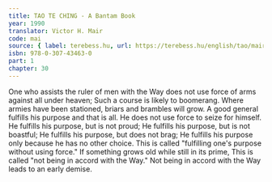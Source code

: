 ```yaml
---
title: TAO TE CHING - A Bantam Book
year: 1990
translator: Victor H. Mair
code: mai
source: { label: terebess.hu, url: https://terebess.hu/english/tao/mair.html }
isbn: 978-0-307-43463-0
part: 1
chapter: 30
---
```


One who assists the ruler of men with the Way
does not use force of arms against all under heaven;
Such a course is likely to boomerang.
Where armies have been stationed, briars and brambles will grow.
A good general fulfills his purpose
and that is all.
He does not use force to seize for himself.
He fulfills his purpose, but is not proud;
He fulfills his purpose, but is not boastful;
He fulfills his purpose, but does not brag;
He fulfills his purpose only because he has no other choice.
This is called "fulfilling one's purpose without using force."
If something grows old while still in its prime,
This is called "not being in accord with the Way."
Not being in accord with the Way leads to an early demise.
